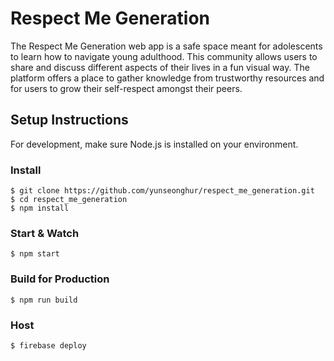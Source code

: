 # Respect Me Generation
The Respect Me Generation web app is a safe space meant for adolescents to learn how to navigate young adulthood. This community allows users to share and discuss different aspects of their lives in a fun visual way. The platform offers a place to gather knowledge from trustworthy resources and for users to grow their self-respect amongst their peers.

## Setup Instructions
For development, make sure Node.js is installed on your environment.

### Install
`$ git clone https://github.com/yunseonghur/respect_me_generation.git`<br/>
`$ cd respect_me_generation`<br/>
`$ npm install`

### Start & Watch
`$ npm start`

### Build for Production
`$ npm run build`

### Host
`$ firebase deploy`
